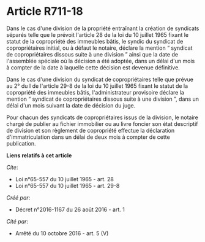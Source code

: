 # Article R711-18

Dans le cas d'une division de la propriété entraînant la création de syndicats séparés telle que le prévoit l'article 28 de
la loi du 10 juillet 1965 fixant le statut de la copropriété des immeubles bâtis, le syndic du syndicat de copropriétaires
initial, ou à défaut le notaire, déclare la mention “ syndicat de copropriétaires dissous suite à une division ” ainsi que la
date de l'assemblée spéciale où la décision a été adoptée, dans un délai d'un mois à compter de la date à laquelle cette
décision est devenue définitive. 

Dans le cas d'une division du syndicat de copropriétaires telle que prévue au 2° du I de l'article 29-8 de la loi du 10
juillet 1965 fixant le statut de la copropriété des immeubles bâtis, l'administrateur provisoire déclare la mention “
syndicat de copropriétaires dissous suite à une division ”, dans un délai d'un mois suivant la date de décision du juge. 

Pour chacun des syndicats de copropriétaires issus de la division, le notaire chargé de publier au fichier immobilier ou au
livre foncier son état descriptif de division et son règlement de copropriété effectue la déclaration d'immatriculation dans
un délai de deux mois à compter de cette publication.

**Liens relatifs à cet article**

_Cite_:

  - Loi n°65-557 du 10 juillet 1965 - art. 28
  - Loi n°65-557 du 10 juillet 1965 - art. 29-8

_Créé par_:

  - Décret n°2016-1167 du 26 août 2016 - art. 1

_Cité par_:

  - Arrêté du 10 octobre 2016 - art. 5 (V)
